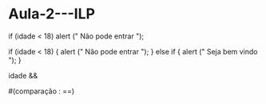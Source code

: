 # Aula-2---ILP

if (idade < 18)
  alert (" Não pode entrar ");
  
if (idade < 18) {
  alert (" Não pode entrar ");
  }
else if {
  alert (" Seja bem vindo ");
  }
  
  idade &&

#(comparação : ==)
